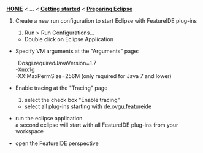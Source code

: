 <!-- Breadcrumb -->
[**HOME**](https://github.com/FeatureIDE/FeatureIDE/wiki) < ... < [**Getting started**](https://github.com/FeatureIDE/FeatureIDE/wiki/Getting-started) < [**Preparing Eclipse**](https://github.com/FeatureIDE/FeatureIDE/wiki/Preparing-Eclipse)

<!-- Introduction -->

<!-- Outline -->

<!-- Content -->
1. Create a new run configuration to start Eclipse with FeatureIDE plug-ins

   1. Run > Run Configurations... 
   - Double click on Eclipse Application
- Specify VM arguments at the "Arguments" page:

   -Dosgi.requiredJavaVersion=1.7<br>
   -Xmx1g<br>
   -XX:MaxPermSize=256M (only required for Java 7 and lower)
- Enable tracing at the "Tracing" page

   1. select the check box "Enable tracing"
   - select all plug-ins starting with de.ovgu.featureide
- run the eclipse application	
   a second eclipse will start with all FeatureIDE plug-ins from your workspace
- open the FeatureIDE perspective
